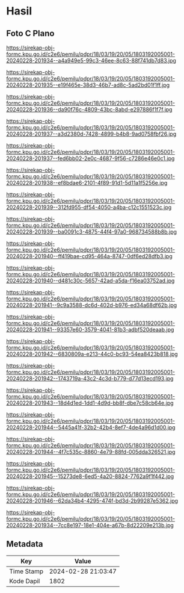 # Hasil

## Foto C Plano

https://sirekap-obj-formc.kpu.go.id/c2e6/pemilu/pdpr/18/03/19/20/05/1803192005001-20240228-201934--a4a949e5-99c3-46ee-8c63-88f741db7d83.jpg

https://sirekap-obj-formc.kpu.go.id/c2e6/pemilu/pdpr/18/03/19/20/05/1803192005001-20240228-201935--e19f465e-38d3-46b7-ad8c-5ad2bd01f1ff.jpg

https://sirekap-obj-formc.kpu.go.id/c2e6/pemilu/pdpr/18/03/19/20/05/1803192005001-20240228-201936--da90f76c-4809-43bc-8abd-e297886f1f7f.jpg

https://sirekap-obj-formc.kpu.go.id/c2e6/pemilu/pdpr/18/03/19/20/05/1803192005001-20240228-201937--a3d2380d-7428-4899-b4b8-9ad0758fbf26.jpg

https://sirekap-obj-formc.kpu.go.id/c2e6/pemilu/pdpr/18/03/19/20/05/1803192005001-20240228-201937--fed6bb02-2e0c-4687-9f56-c7286e46e0c1.jpg

https://sirekap-obj-formc.kpu.go.id/c2e6/pemilu/pdpr/18/03/19/20/05/1803192005001-20240228-201938--ef8bdae6-2101-4f89-91d1-5d11a1f5256e.jpg

https://sirekap-obj-formc.kpu.go.id/c2e6/pemilu/pdpr/18/03/19/20/05/1803192005001-20240228-201939--312fd955-df54-4050-a4ba-c12c1551523c.jpg

https://sirekap-obj-formc.kpu.go.id/c2e6/pemilu/pdpr/18/03/19/20/05/1803192005001-20240228-201939--ba0091c3-4875-44f4-97a0-968734588b8b.jpg

https://sirekap-obj-formc.kpu.go.id/c2e6/pemilu/pdpr/18/03/19/20/05/1803192005001-20240228-201940--ff419bae-cd95-464a-8747-0df6ed28dfb3.jpg

https://sirekap-obj-formc.kpu.go.id/c2e6/pemilu/pdpr/18/03/19/20/05/1803192005001-20240228-201940--d481c30c-5657-42ad-a5da-f16ea03752ad.jpg

https://sirekap-obj-formc.kpu.go.id/c2e6/pemilu/pdpr/18/03/19/20/05/1803192005001-20240228-201941--9c9a3588-dc6d-402d-b976-ed34a68df62b.jpg

https://sirekap-obj-formc.kpu.go.id/c2e6/pemilu/pdpr/18/03/19/20/05/1803192005001-20240228-201941--93357e60-3579-4041-81b3-adbf520deaab.jpg

https://sirekap-obj-formc.kpu.go.id/c2e6/pemilu/pdpr/18/03/19/20/05/1803192005001-20240228-201942--6830809a-e213-44c0-bc93-54ea8423b818.jpg

https://sirekap-obj-formc.kpu.go.id/c2e6/pemilu/pdpr/18/03/19/20/05/1803192005001-20240228-201942--1743719a-43c2-4c3d-b779-d77d13ecd193.jpg

https://sirekap-obj-formc.kpu.go.id/c2e6/pemilu/pdpr/18/03/19/20/05/1803192005001-20240228-201943--18d4d1ed-1dd1-4d9d-bb8f-dbe7c58cb64e.jpg

https://sirekap-obj-formc.kpu.go.id/c2e6/pemilu/pdpr/18/03/19/20/05/1803192005001-20240228-201944--5445a41f-32b2-42b4-8ef7-4de4a96d1d00.jpg

https://sirekap-obj-formc.kpu.go.id/c2e6/pemilu/pdpr/18/03/19/20/05/1803192005001-20240228-201944--4f7c535c-8860-4e79-88fd-005dda326521.jpg

https://sirekap-obj-formc.kpu.go.id/c2e6/pemilu/pdpr/18/03/19/20/05/1803192005001-20240228-201945--15273de8-6ed5-4a20-8824-7762a9f1f442.jpg

https://sirekap-obj-formc.kpu.go.id/c2e6/pemilu/pdpr/18/03/19/20/05/1803192005001-20240228-201946--62da34b4-4295-474f-bd3d-2b99287e5362.jpg

https://sirekap-obj-formc.kpu.go.id/c2e6/pemilu/pdpr/18/03/19/20/05/1803192005001-20240228-201934--7cc8e197-18e1-404e-a67b-8d22209e213b.jpg


## Metadata

| Key        | Value               |
| ---------- | ------------------- |
| Time Stamp | 2024-02-28 21:03:47 |
| Kode Dapil | 1802                |



